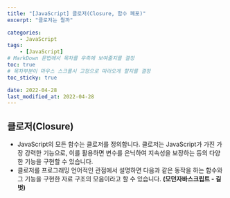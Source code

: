 ```yaml
---
title: "[JavaScript] 클로저(Closure, 함수 폐포)"
excerpt: "클로저는 뭘까"

categories:
    - JavaScript
tags:
    - [JavaScript]
# MarkDown 문법에서 목차를 우측에 보여줄지를 결정
toc: true
# 목차부분이 마우스 스크롤시 고정으로 따라오게 할지를 결정
toc_sticky: true

date: 2022-04-28
last_modified_at: 2022-04-28
---
```


## 클로저(Closure)
- JavaScript의 모든 함수는 클로저를 정의합니다. 클로저는 JavaScript가 가진 가장 강력한 기능으로, 이를 활용하면 변수를 은닉하여 지속성을 보장하는 등의 다양한 기능을 구현할 수 있습니다.   
- 클로저를 프로그래밍 언어적인 관점에서 설명하면 다음과 같은 동작을 하는 함수와 그 기능을 구현한 자료 구조의 모음이라고 할 수 있습니다.
**(모던자바스크립트 - 길벗)**
